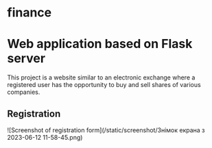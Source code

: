 # finance
# Web application based on Flask server

This project is a website similar to an electronic exchange where a registered user has the opportunity to buy and sell shares of various companies.
## Registration
![Screenshot of registration form](/static/screenshot/Знімок екрана з 2023-06-12 11-58-45.png)
